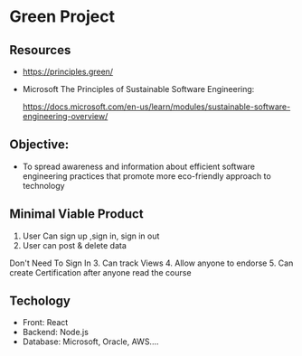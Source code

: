 # Green Project

## Resources

- <https://principles.green/>
- Microsoft The Principles of Sustainable Software Engineering:
  
   <https://docs.microsoft.com/en-us/learn/modules/sustainable-software-engineering-overview/>

## Objective:
- To spread awareness and information about efficient software engineering practices that promote more eco-friendly approach to technology


## Minimal Viable Product
1. User Can sign up ,sign in, sign in out
2. User can post & delete data

Don't Need To Sign In
3. Can track Views
4. Allow anyone to endorse 
5. Can create Certification after anyone read the course


## Techology
- Front: React
- Backend: Node.js
- Database: Microsoft, Oracle, AWS....
  